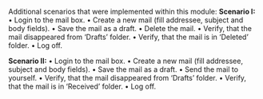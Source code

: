Additional scenarios that were implemented within this module:
**Scenario I:**
•	Login to the mail box.
•	Create a new mail (fill addressee, subject and body fields).
•	Save the mail as a draft.
•	Delete the mail.
•	Verify, that the mail disappeared from ‘Drafts’ folder.
•	Verify, that the mail is in ‘Deleted’ folder.
•	Log off.

**Scenario II:**
•	Login to the mail box.
•	Create a new mail (fill addressee, subject and body fields).
•	Save the mail as a draft.
•	Send the mail to yourself.
•	Verify, that the mail disappeared from ‘Drafts’ folder.
•	Verify, that the mail is in ‘Received’ folder.
•	Log off.
